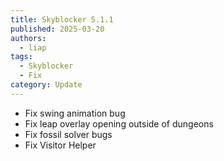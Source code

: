```yaml
---
title: Skyblocker 5.1.1
published: 2025-03-20
authors:
  - liap
tags:
  - Skyblocker
  - Fix
category: Update
---
```


* Fix swing animation bug
* Fix leap overlay opening outside of dungeons
* Fix fossil solver bugs
* Fix Visitor Helper